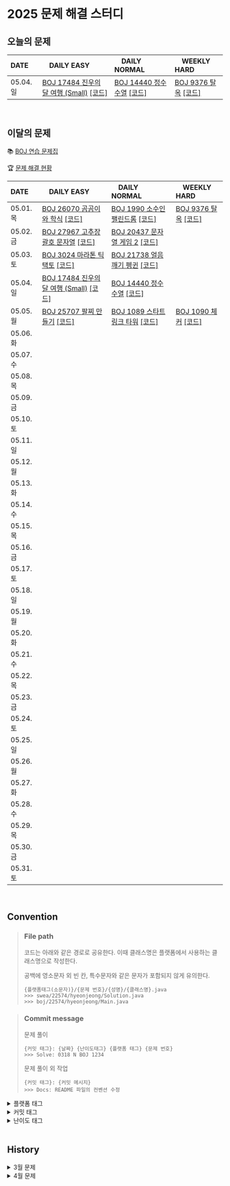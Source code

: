 <!--
[BOJ ](https://www.acmicpc.net/problem/) [[코드]](https://github.com/Problem-solve-study/code-store/tree/main/boj/)
-->

# 2025 문제 해결 스터디

## 오늘의 문제

| DATE      | <img src="https://d2gd6pc034wcta.cloudfront.net/tier/6-a.svg" width="12px" /> DAILY EASY | <img src="https://d2gd6pc034wcta.cloudfront.net/tier/11-a.svg" width="12px" /> DAILY NORMAL | <img src="https://d2gd6pc034wcta.cloudfront.net/tier/16-a.svg" width="12px" /> WEEKLY HARD |
| :-------- | :---------------------------------------------------------------------------------------------------------------------------------------------- | :----------------------------------------------------------------------------------------------------------------------------------------- | :--------------------------------------------------------------------------------------------------------------------------------------------------- |
| 05.04. 일 | [BOJ 17484 진우의 달 여행 (Small)](https://www.acmicpc.net/problem/17484) [[코드]](https://github.com/Problem-solve-study/code-store/tree/main/boj/17484) | [BOJ 14440 정수 수열](https://www.acmicpc.net/problem/14440) [[코드]](https://github.com/Problem-solve-study/code-store/tree/main/boj/14440) | [BOJ 9376 탈옥](https://www.acmicpc.net/problem/9376) [[코드]](https://github.com/Problem-solve-study/code-store/tree/main/boj/9376) |

<br>

## 이달의 문제

📚 [BOJ 연습 문제집](https://www.acmicpc.net/group/practice/22838)

🏆 [문제 해결 현황](https://github.com/Problem-solve-study)

| DATE      | <img src="https://d2gd6pc034wcta.cloudfront.net/tier/6-a.svg" width="12px" /> DAILY EASY | <img src="https://d2gd6pc034wcta.cloudfront.net/tier/11-a.svg" width="12px" /> DAILY NORMAL | <img src="https://d2gd6pc034wcta.cloudfront.net/tier/16-a.svg" width="12px" /> WEEKLY HARD |
| :-------- | :------------------------------------------------------------------------------------------------------------------------------------------------ | :------------------------------------------------------------------------------------------------------------------------------------------------- | :--------------------------------------------------------------------------------------------------------------------------------------------------- |
| 05.01. 목 | [BOJ 26070 곰곰이와 학식](https://www.acmicpc.net/problem/26070) [[코드]](https://github.com/Problem-solve-study/code-store/tree/main/boj/26070) | [BOJ 1990 소수인팰린드롬](https://www.acmicpc.net/problem/1990) [[코드]](https://github.com/Problem-solve-study/code-store/tree/main/boj/1990) | [BOJ 9376 탈옥](https://www.acmicpc.net/problem/9376) [[코드]](https://github.com/Problem-solve-study/code-store/tree/main/boj/9376) |
| 05.02. 금 | [BOJ 27967 고추장 괄호 문자열](https://www.acmicpc.net/problem/27967) [[코드]](https://github.com/Problem-solve-study/code-store/tree/main/boj/27967) | [BOJ 20437 문자열 게임 2](https://www.acmicpc.net/problem/20437) [[코드]](https://github.com/Problem-solve-study/code-store/tree/main/boj/20437) | |
| 05.03. 토 | [BOJ 3024 마라톤 틱택토](https://www.acmicpc.net/problem/3024) [[코드]](https://github.com/Problem-solve-study/code-store/tree/main/boj/3024) | [BOJ 21738 얼음깨기 펭귄](https://www.acmicpc.net/problem/21738) [[코드]](https://github.com/Problem-solve-study/code-store/tree/main/boj/21738) | |
| 05.04. 일 | [BOJ 17484 진우의 달 여행 (Small)](https://www.acmicpc.net/problem/17484) [[코드]](https://github.com/Problem-solve-study/code-store/tree/main/boj/17484) | [BOJ 14440 정수 수열](https://www.acmicpc.net/problem/14440) [[코드]](https://github.com/Problem-solve-study/code-store/tree/main/boj/14440) | |
| 05.05. 월 | [BOJ 25707 팔찌 만들기](https://www.acmicpc.net/problem/25707) [[코드]](https://github.com/Problem-solve-study/code-store/tree/main/boj/25707) | [BOJ 1089 스타트링크 타워](https://www.acmicpc.net/problem/1089) [[코드]](https://github.com/Problem-solve-study/code-store/tree/main/boj/1089) | [BOJ 1090 체커](https://www.acmicpc.net/problem/1090) [[코드]](https://github.com/Problem-solve-study/code-store/tree/main/boj/1090) |
| 05.06. 화 |  |  |  |
| 05.07. 수 |  |  |  |
| 05.08. 목 |  |  |  |
| 05.09. 금 |  |  |  |
| 05.10. 토 |  |  |  |
| 05.11. 일 |  |  |  |
| 05.12. 월 |  |  |  |
| 05.13. 화 |  |  |  |
| 05.14. 수 |  |  |  |
| 05.15. 목 |  |  |  |
| 05.16. 금 |  |  |  |
| 05.17. 토 |  |  |  |
| 05.18. 일 |  |  |  |
| 05.19. 월 |  |  |  |
| 05.20. 화 |  |  |  |
| 05.21. 수 |  |  |  |
| 05.22. 목 |  |  |  |
| 05.23. 금 |  |  |  |
| 05.24. 토 |  |  |  |
| 05.25. 일 |  |  |  |
| 05.26. 월 |  |  |  |
| 05.27. 화 |  |  |  |
| 05.28. 수 |  |  |  |
| 05.29. 목 |  |  |  |
| 05.30. 금 |  |  |  |
| 05.31. 토 |  |  |  |


<br>

## Convention

> ### File path
>
> 코드는 아래와 같은 경로로 공유한다. 이때 클래스명은 플랫폼에서 사용하는 클래스명으로 작성한다.
>
> 공백에 영소문자 외 빈 칸, 특수문자와 같은 문자가 포함되지 않게 유의한다.
>
> ```
> {플랫폼태그(소문자)}/{문제 번호}/{성명}/{클래스명}.java
> >>> swea/22574/hyeonjeong/Solution.java
> >>> boj/22574/hyeonjeong/Main.java
> ```

> ### Commit message
>
> 문제 풀이
>
> ```
> {커밋 태그}: {날짜} {난이도태그} {플랫폼 태그} {문제 번호}
> >>> Solve: 0318 N BOJ 1234
> ```
>
> 문제 풀이 외 작업
>
> ```
> {커밋 태그}: {커밋 메시지}
> >>> Docs: README 파일의 컨벤션 수정
> ```

<details>
<summary>플랫폼 태그</summary>
<br>
  
| 플랫폼            | 태그 |
| :---------------- | :--- |
| 백준              | BOJ  |
| 프로그래머스      | PGS  |
| SW Expert Academy | SWEA |
</details>
<details>
<summary>커밋 태그</summary>
<br>

| 태그     | 설명                                      |
| :------- | :---------------------------------------- |
| Solve    | 문제 해결                                 |
| Try      | 문제 풀이 시도 (문제 해결 실패 사유 작성) |
| Refactor | 문제 해결 후 최적화, 코드 개선 등         |
| Rename   | 파일명, 폴더명 수정 혹은 폴더 이동        |
| Comment  | 코드 변경이 없는 주석 추가, 오타 수정 등  |
| Docs     | README와 같은 문서 수정                   |

</details>

<details>
<summary>난이도 태그</summary>
<br>

| 태그     | 설명                                      |
| :------- | :---------------------------------------- |
| E | Daily easy |
| N | Daily normal |
| H | weekly hard |

</details>

<br>

## History

<details>
  <summary> 3월 문제</summary>
  
| DATE      | <img src="https://d2gd6pc034wcta.cloudfront.net/tier/6-a.svg" width="12px" /> DAILY EASY | <img src="https://d2gd6pc034wcta.cloudfront.net/tier/11-a.svg" width="12px" /> DAILY NORMAL | <img src="https://d2gd6pc034wcta.cloudfront.net/tier/16-a.svg" width="12px" /> WEEKLY HARD |
| :-------- | :------------------------------------------------------------------------------------------------------------------------------------------------ | :------------------------------------------------------------------------------------------------------------------------------------------------- | :--------------------------------------------------------------------------------------------------------------------------------------------------- |
| 03.01. 토 | | [BOJ 2157 여행](https://www.acmicpc.net/problem/2157) [[코드]](https://github.com/Problem-solve-study/code-store/tree/main/boj/2157)               | |
| 03.02. 일 | | [BOJ 2487 섞기 수열](https://www.acmicpc.net/problem/2487) [[코드]](https://github.com/Problem-solve-study/code-store/tree/main/boj/2487)          | |
| 03.03. 월 | [BOJ 1904 01타일](https://www.acmicpc.net/problem/1904) [[코드]](https://github.com/Problem-solve-study/code-store/tree/main/boj/1904)            | [BOJ 17616 등수 찾기](https://www.acmicpc.net/problem/17616) [[코드]](https://github.com/Problem-solve-study/code-store/tree/main/boj/17616)       | [BOJ 1214 쿨한 물건 구매](https://www.acmicpc.net/problem/1214) [[코드]](https://github.com/Problem-solve-study/code-store/tree/main/boj/1214)       |
| 03.04. 화 | [BOJ 2630 색종이 만들기](https://www.acmicpc.net/problem/2630) [[코드]](https://github.com/Problem-solve-study/code-store/tree/main/boj/2630)     | [BOJ 16235 나무 재테크](https://www.acmicpc.net/problem/16235) [[코드]](https://github.com/Problem-solve-study/code-store/tree/main/boj/16235)     | |
| 03.05. 수 | [BOJ 2579 계단 오르기](https://www.acmicpc.net/problem/2579) [[코드]](https://github.com/Problem-solve-study/code-store/tree/main/boj/2579)       | [BOJ 9470 Strahler 순서](https://www.acmicpc.net/problem/9470) [[코드]](https://github.com/Problem-solve-study/code-store/tree/main/boj/9470)      | |
| 03.06. 목 | [BOJ 1699 제곱수의 합](https://www.acmicpc.net/problem/1699) [[코드]](https://github.com/Problem-solve-study/code-store/tree/main/boj/1699)       | [BOJ 10714 케이크 자르기](https://www.acmicpc.net/problem/10714) [[코드]](https://github.com/Problem-solve-study/code-store/tree/main/boj/10714)   | |
| 03.07. 금 | [BOJ 11048 이동하기](https://www.acmicpc.net/problem/11048) [[코드]](https://github.com/Problem-solve-study/code-store/tree/main/boj/11048)       | [BOJ 9370 미확인 도착지](https://www.acmicpc.net/problem/9370) [[코드]](https://github.com/Problem-solve-study/code-store/tree/main/boj/9370)      | |
| 03.08. 토 | [BOJ 10819 차이를 최대로 ](https://www.acmicpc.net/problem/10819) [[코드]](https://github.com/Problem-solve-study/code-store/tree/main/boj/10819) | [BOJ 25391 특별상](https://www.acmicpc.net/problem/25391) [[코드]](https://github.com/Problem-solve-study/code-store/tree/main/boj/25391)          | |
| 03.09. 일 | [BOJ 접두사](https://www.acmicpc.net/problem/1141) [[코드]](https://github.com/Problem-solve-study/code-store/tree/main/boj/1141)                 | [BOJ 15558 점프 게임](https://www.acmicpc.net/problem/15558) [[코드]](https://github.com/Problem-solve-study/code-store/tree/main/boj/15558)       | |
| 03.10. 월 | [BOJ 2002 추월](https://www.acmicpc.net/problem/2002) [[코드]](https://github.com/Problem-solve-study/code-store/tree/main/boj/2002)              | [BOJ 2195 문자열 복사](https://www.acmicpc.net/problem/2195) [[코드]](https://github.com/Problem-solve-study/code-store/tree/main/boj/2195)        | [BOJ 2647 검은점과 하얀점 연결](https://www.acmicpc.net/problem/2647) [[코드]](https://github.com/Problem-solve-study/code-store/tree/main/boj/2647) |
| 03.11. 화 | [BOJ 14620 꽃길](https://www.acmicpc.net/problem/14620) [[코드]](https://github.com/Problem-solve-study/code-store/tree/main/boj/14620)           | [BOJ 25635 자유 이용권](https://www.acmicpc.net/problem/25635) [[코드]](https://github.com/Problem-solve-study/code-store/tree/main/boj/25635)     | |
| 03.12. 수 | [BOJ 1535 안녕](https://www.acmicpc.net/problem/1535) [[코드]](https://github.com/Problem-solve-study/code-store/tree/main/boj/1535)              | [BOJ 10840 구간 성분](https://www.acmicpc.net/problem/10840) [[코드]](https://github.com/Problem-solve-study/code-store/tree/main/boj/10840)       | |
| 03.13. 목 | [BOJ 1182 부분수열의 합](https://www.acmicpc.net/problem/1182) [[코드]](https://github.com/Problem-solve-study/code-store/tree/main/boj/1182)     | [BOJ 16964 DFS 스페셜 저지](https://www.acmicpc.net/problem/16964) [[코드]](https://github.com/Problem-solve-study/code-store/tree/main/boj/16964) | |
| 03.14. 금 | [BOJ 12852 1로 만들기 2](https://www.acmicpc.net/problem/12852) [[코드]](https://github.com/Problem-solve-study/code-store/tree/main/boj/12852)   | [BOJ 17089 세 친구](https://www.acmicpc.net/problem/17089) [[코드]](https://github.com/Problem-solve-study/code-store/tree/main/boj/17089)         | |
| 03.15. 토 | [BOJ 14501 퇴사](https://www.acmicpc.net/problem/14501) [[코드]](https://github.com/Problem-solve-study/code-store/tree/main/boj/14501) | [BOJ 1722 순열의 순서](https://www.acmicpc.net/problem/1722) [[코드]](https://github.com/Problem-solve-study/code-store/tree/main/boj/1722) ||
| 03.16. 일 | [BOJ 2839 설탕 배달](https://www.acmicpc.net/problem/2839) [[코드]](https://github.com/Problem-solve-study/code-store/tree/main/boj/2839) | [BOJ 21944 문제 추천 시스템 Version 2](https://www.acmicpc.net/problem/21944) [[코드]](https://github.com/Problem-solve-study/code-store/tree/main/boj/21944) | |
| 03.17. 월 | [BOJ 5567 결혼식](https://www.acmicpc.net/problem/5567) [[코드]](https://github.com/Problem-solve-study/code-store/tree/main/boj/5567) | [BOJ 13140 Hello world!](https://www.acmicpc.net/problem/13140) [[코드]](https://github.com/Problem-solve-study/code-store/tree/main/boj/13140) | [BOJ 17420 깊콘이 넘쳐흘러](https://www.acmicpc.net/problem/17420) [[코드]](https://github.com/Problem-solve-study/code-store/tree/main/boj/17420) |
| 03.18. 화 | [BOJ 3474 교수가 된 현우](https://www.acmicpc.net/problem/3474) [[코드]](https://github.com/Problem-solve-study/code-store/tree/main/boj/3474) | [BOJ 1933 스카이라인](https://www.acmicpc.net/problem/1933) [[코드]](https://github.com/Problem-solve-study/code-store/tree/main/boj/1933) | |
| 03.19. 수 | [BOJ 5525 IOIOI](https://www.acmicpc.net/problem/5525) [[코드]](https://github.com/Problem-solve-study/code-store/tree/main/boj/5525) | [BOJ 1891 사분면](https://www.acmicpc.net/problem/1891) [[코드]](https://github.com/Problem-solve-study/code-store/tree/main/boj/1891) | |
| 03.20. 목 | [BOJ 5397 키로거](https://www.acmicpc.net/problem/5397) [[코드]](https://github.com/Problem-solve-study/code-store/tree/main/boj/5397) | [BOJ 10597 순열장난](https://www.acmicpc.net/problem/10597) [[코드]](https://github.com/Problem-solve-study/code-store/tree/main/boj/10597) | |
| 03.21. 금 | [BOJ 1874 스택 수열](https://www.acmicpc.net/problem/1874) [[코드]](https://github.com/Problem-solve-study/code-store/tree/main/boj/1874) | [BOJ 2305 자리 배치](https://www.acmicpc.net/problem/2305) [[코드]](https://github.com/Problem-solve-study/code-store/tree/main/boj/2305) | |
| 03.22. 토 | | [BOJ 14462 소가 길을 건너간 이유 8](https://www.acmicpc.net/problem/14462) [[코드]](https://github.com/Problem-solve-study/code-store/tree/main/boj/14462) | |
| 03.23. 일 |  | [BOJ 11909 배열 탈출](https://www.acmicpc.net/problem/11909) [[코드]](https://github.com/Problem-solve-study/code-store/tree/main/boj/11909) | |
| 03.24. 월 | [BOJ 1213 팰린드롬 만들기](https://www.acmicpc.net/problem/1213) [[코드]](https://github.com/Problem-solve-study/code-store/tree/main/boj/1213) | [BOJ 9205 맥주 마시면서 걸어가기](https://www.acmicpc.net/problem/9205) [[코드]](https://github.com/Problem-solve-study/code-store/tree/main/boj/9205) | [BOJ 25402 트리와 쿼리](https://www.acmicpc.net/problem/25402) [[코드]](https://github.com/Problem-solve-study/code-store/tree/main/boj/25402) |
| 03.25. 화 |[BOJ 21275 폰 호석만](https://www.acmicpc.net/problem/21275) [[코드]](https://github.com/Problem-solve-study/code-store/tree/main/boj/21275) | [BOJ 3425 고스택](https://www.acmicpc.net/problem/3425) [[코드]](https://github.com/Problem-solve-study/code-store/tree/main/boj/3425)| |
| 03.26. 수 | [BOJ 30892 상어 키우기](https://www.acmicpc.net/problem/30892) [[코드]](https://github.com/Problem-solve-study/code-store/tree/main/boj/30892) | [BOJ 1726 로봇](https://www.acmicpc.net/problem/1726) [[코드]](https://github.com/Problem-solve-study/code-store/tree/main/boj/1726)| |
| 03.27. 목 | [BOJ 3613 Java vs C++ ](https://www.acmicpc.net/problem/3613) [[코드]](https://github.com/Problem-solve-study/code-store/tree/main/boj/3613) | [BOJ 23048 자연수 색칠하기](https://www.acmicpc.net/problem/23048) [[코드]](https://github.com/Problem-solve-study/code-store/tree/main/boj/23048) | |
| 03.28. 금 | [BOJ 1495 기타리스트](https://www.acmicpc.net/problem/1495) [[코드]](https://github.com/Problem-solve-study/code-store/tree/main/boj/1495) | [BOJ 21773 가희와 프로세스 1](https://www.acmicpc.net/problem/21773) [[코드]](https://github.com/Problem-solve-study/code-store/tree/main/boj/21773)| |
| 03.29. 토 | [BOJ 9375 패션왕 신해빈](https://www.acmicpc.net/problem/9375) [[코드]](https://github.com/Problem-solve-study/code-store/tree/main/boj/9375) | [BOJ 19940 피자 오븐](https://www.acmicpc.net/problem/19940) [[코드]](https://github.com/Problem-solve-study/code-store/tree/main/boj/19940) | |
| 03.30. 일 | [BOJ 2910 빈도 정렬](https://www.acmicpc.net/problem/2910) [[코드]](https://github.com/Problem-solve-study/code-store/tree/main/boj/2910) | [BOJ 6087 레이저 통신](https://www.acmicpc.net/problem/6087) [[코드]](https://github.com/Problem-solve-study/code-store/tree/main/boj/6087) | |
| 03.31. 월 | [BOJ 4949 균형잡힌 세상](https://www.acmicpc.net/problem/4949) [[코드]](https://github.com/Problem-solve-study/code-store/tree/main/boj/4949) | [BOJ 2026 소풍](https://www.acmicpc.net/problem/2026) [[코드]](https://github.com/Problem-solve-study/code-store/tree/main/boj/2026) | [BOJ 10803 정사각형 만들기](https://www.acmicpc.net/problem/10803) [[코드]](https://github.com/Problem-solve-study/code-store/tree/main/boj/10803) |
  
</details>

<details>
  <summary> 4월 문제</summary>

| DATE      | <img src="https://d2gd6pc034wcta.cloudfront.net/tier/6-a.svg" width="12px" /> DAILY EASY | <img src="https://d2gd6pc034wcta.cloudfront.net/tier/11-a.svg" width="12px" /> DAILY NORMAL | <img src="https://d2gd6pc034wcta.cloudfront.net/tier/16-a.svg" width="12px" /> WEEKLY HARD |
| :-------- | :------------------------------------------------------------------------------------------------------------------------------------------------ | :------------------------------------------------------------------------------------------------------------------------------------------------- | :--------------------------------------------------------------------------------------------------------------------------------------------------- |
| 04.01. 화 | [BOJ 1303 전쟁 - 전투](https://www.acmicpc.net/problem/1303) [[코드]](https://github.com/Problem-solve-study/code-store/tree/main/boj/1303) | [BOJ 16565 N포커](https://www.acmicpc.net/problem/16565) [[코드]](https://github.com/Problem-solve-study/code-store/tree/main/boj/16565) | [BOJ 10803 정사각형 만들기](https://www.acmicpc.net/problem/10803) [[코드]](https://github.com/Problem-solve-study/code-store/tree/main/boj/10803) |
| 04.02. 수 |[BOJ 7568 덩치](https://www.acmicpc.net/problem/7568) [[코드]](https://github.com/Problem-solve-study/code-store/tree/main/boj/7568) | [BOJ 2099 The game of death](https://www.acmicpc.net/problem/2099) [[코드]](https://github.com/Problem-solve-study/code-store/tree/main/boj/2099) | |
| 04.03. 목 | [BOJ 2290 LCD Test](https://www.acmicpc.net/problem/2290) [[코드]](https://github.com/Problem-solve-study/code-store/tree/main/boj/2290) | [BOJ 14395 4연산](https://www.acmicpc.net/problem/14395) [[코드]](https://github.com/Problem-solve-study/code-store/tree/main/boj/14395) | |
| 04.04. 금 |[BOJ 1764 듣보잡](https://www.acmicpc.net/problem/1764) [[코드]](https://github.com/Problem-solve-study/code-store/tree/main/boj/1764) | [BOJ 2572 보드게임](https://www.acmicpc.net/problem/2572) [[코드]](https://github.com/Problem-solve-study/code-store/tree/main/boj/2572) | |
| 04.05. 토 | [BOJ 23304 아카라카](https://www.acmicpc.net/problem/23304) [[코드]](https://github.com/Problem-solve-study/code-store/tree/main/boj/23304)| [BOJ 7894 큰 수](https://www.acmicpc.net/problem/7894) [[코드]](https://github.com/Problem-solve-study/code-store/tree/main/boj/7894) | |
| 04.06. 일 | [BOJ 17503 맥주 축제](https://www.acmicpc.net/problem/17503) [[코드]](https://github.com/Problem-solve-study/code-store/tree/main/boj/17503) | [BOJ 17265 나의 인생에는 수학과 함께](https://www.acmicpc.net/problem/17265) [[코드]](https://github.com/Problem-solve-study/code-store/tree/main/boj/17265) | |
| 04.07. 월 | [BOJ 2302 극장 좌석](https://www.acmicpc.net/problem/2302) [[코드]](https://github.com/Problem-solve-study/code-store/tree/main/boj/2302) | [BOJ 2450 모양 정돈](https://www.acmicpc.net/problem/2450) [[코드]](https://github.com/Problem-solve-study/code-store/tree/main/boj/2450) | [BOJ 17408 수열과 쿼리 24](https://www.acmicpc.net/problem/17408) [[코드]](https://github.com/Problem-solve-study/code-store/tree/main/boj/17408) |
| 04.08. 화 | [BOJ 1629 곱셈](https://www.acmicpc.net/problem/1629) [[코드]](https://github.com/Problem-solve-study/code-store/tree/main/boj/1629) | [BOJ 19542 전단지 돌리기](https://www.acmicpc.net/problem/19542) [[코드]](https://github.com/Problem-solve-study/code-store/tree/main/boj/19542)| |
| 04.09. 수 | [BOJ 1389 케빈 베이컨의 6단계 법칙](https://www.acmicpc.net/problem/1389) [[코드]](https://github.com/Problem-solve-study/code-store/tree/main/boj/1389) | [BOJ 21922 학부 연구생 민상](https://www.acmicpc.net/problem/21922) [[코드]](https://github.com/Problem-solve-study/code-store/tree/main/boj/21922) | |
| 04.10. 목 | [BOJ 9465 스티커](https://www.acmicpc.net/problem/9465) [[코드]](https://github.com/Problem-solve-study/code-store/tree/main/boj/9465) | [BOJ 10836 여왕벌](https://www.acmicpc.net/problem/10836) [[코드]](https://github.com/Problem-solve-study/code-store/tree/main/boj/10836) | |
| 04.11. 금 | [BOJ 17451 평행 우주](https://www.acmicpc.net/problem/17451) [[코드]](https://github.com/Problem-solve-study/code-store/tree/main/boj/17451) | [BOJ 13902 개업 2](https://www.acmicpc.net/problem/13902) [[코드]](https://github.com/Problem-solve-study/code-store/tree/main/boj/13902) | |
| 04.12. 토 | [BOJ 2594 놀이공원](https://www.acmicpc.net/problem/2594) [[코드]](https://github.com/Problem-solve-study/code-store/tree/main/boj/2594) | [BOJ 12834 주간 미팅](https://www.acmicpc.net/problem/12834) [[코드]](https://github.com/Problem-solve-study/code-store/tree/main/boj/12834) | |
| 04.13. 일 | [BOJ 11896 다각형](https://www.acmicpc.net/problem/11896) [[코드]](https://github.com/Problem-solve-study/code-store/tree/main/boj/11896) | [BOJ 15897 잘못 구현한 에라토스테네스의 체](https://www.acmicpc.net/problem/15897) [[코드]](https://github.com/Problem-solve-study/code-store/tree/main/boj/15897) | |
| 04.14. 월 | [BOJ 10971 외판원 순회 2 ](https://www.acmicpc.net/problem/10971) [[코드]](https://github.com/Problem-solve-study/code-store/tree/main/boj/10971) | [BOJ 3673 나눌 수 있는 부분 수열](https://www.acmicpc.net/problem/3673) [[코드]](https://github.com/Problem-solve-study/code-store/tree/main/boj/3673) | [BOJ 2983 개구리 공주](https://www.acmicpc.net/problem/2983) [[코드]](https://github.com/Problem-solve-study/code-store/tree/main/boj/2983) |
| 04.15. 화 | [BOJ 9461 파도반 수열](https://www.acmicpc.net/problem/9461) [[코드]](https://github.com/Problem-solve-study/code-store/tree/main/boj/9461) | [BOJ 24041 성싶당 밀키트](https://www.acmicpc.net/problem/24041) [[코드]](https://github.com/Problem-solve-study/code-store/tree/main/boj/24041) | |
| 04.16. 수 | [BOJ 1874 스택 수열](https://www.acmicpc.net/problem/1874) [[코드]](https://github.com/Problem-solve-study/code-store/tree/main/boj/1874) | [BOJ 14677 병약한 윤호](https://www.acmicpc.net/problem/14677) [[코드]](https://github.com/Problem-solve-study/code-store/tree/main/boj/14677) | |
| 04.17. 목 | [BOJ 1850 최대공약수](https://www.acmicpc.net/problem/1850) [[코드]](https://github.com/Problem-solve-study/code-store/tree/main/boj/1850) | [BOJ 12837 가계부 (Hard)](https://www.acmicpc.net/problem/12837) [[코드]](https://github.com/Problem-solve-study/code-store/tree/main/boj/12837) | |
| 04.18. 금 | [BOJ 28064 이민희진](https://www.acmicpc.net/problem/28064) [[코드]](https://github.com/Problem-solve-study/code-store/tree/main/boj/28064) | [BOJ 29792 규칙적인 보스돌이](https://www.acmicpc.net/problem/29792) [[코드]](https://github.com/Problem-solve-study/code-store/tree/main/boj/29792) | |
| 04.19. 토 | [BOJ 11059 크리 문자열](https://www.acmicpc.net/problem/11059) [[코드]](https://github.com/Problem-solve-study/code-store/tree/main/boj/11059) | [BOJ 9359 서로소](https://www.acmicpc.net/problem/9359) [[코드]](https://github.com/Problem-solve-study/code-store/tree/main/boj/9359) | |
| 04.20. 일 | [BOJ 16463 13일의 금요일](https://www.acmicpc.net/problem/16463) [[코드]](https://github.com/Problem-solve-study/code-store/tree/main/boj/16463) | [BOJ 1917 정육면체 전개도](https://www.acmicpc.net/problem/1917) [[코드]](https://github.com/Problem-solve-study/code-store/tree/main/boj/1917) | |
| 04.21. 월 | [BOJ 27940 가지 산사태](https://www.acmicpc.net/problem/27940) [[코드]](https://github.com/Problem-solve-study/code-store/tree/main/boj/27940) | [BOJ 1081 합](https://www.acmicpc.net/problem/1081) [[코드]](https://github.com/Problem-solve-study/code-store/tree/main/boj/1081) | [BOJ 3025 돌 던지기](https://www.acmicpc.net/problem/3025) [[코드]](https://github.com/Problem-solve-study/code-store/tree/main/boj/3025) |
| 04.22. 화 | [BOJ 15954 인형들](https://www.acmicpc.net/problem/15954) [[코드]](https://github.com/Problem-solve-study/code-store/tree/main/boj/15954) | [BOJ 15811 복면산?!](https://www.acmicpc.net/problem/15811) [[코드]](https://github.com/Problem-solve-study/code-store/tree/main/boj/15811) | |
| 04.23. 수 | [BOJ 1706 크로스워드](https://www.acmicpc.net/problem/1706) [[코드]](https://github.com/Problem-solve-study/code-store/tree/main/boj/1706) | [BOJ 5502 팰린드롬](https://www.acmicpc.net/problem/5502) [[코드]](https://github.com/Problem-solve-study/code-store/tree/main/boj/5502) | |
| 04.24. 목 | [BOJ 17262 팬덤이 넘쳐흘러](https://www.acmicpc.net/problem/17262) [[코드]](https://github.com/Problem-solve-study/code-store/tree/main/boj/17262) | [BOJ 2922 즐거운 단어](https://www.acmicpc.net/problem/2922) [[코드]](https://github.com/Problem-solve-study/code-store/tree/main/boj/2922) | |
| 04.25. 금 | [BOJ 22871 징검다리 건너기 (large)](https://www.acmicpc.net/problem/22871) [[코드]](https://github.com/Problem-solve-study/code-store/tree/main/boj/22871) | [BOJ 25401 카드 바꾸기](https://www.acmicpc.net/problem/25401) [[코드]](https://github.com/Problem-solve-study/code-store/tree/main/boj/25401) | |
| 04.26. 토 | [BOJ 2428 표절](https://www.acmicpc.net/problem/2428) [[코드]](https://github.com/Problem-solve-study/code-store/tree/main/boj/2428) | [BOJ 16434 드래곤 앤 던전](https://www.acmicpc.net/problem/16434) [[코드]](https://github.com/Problem-solve-study/code-store/tree/main/boj/16434) | |
| 04.27. 일 | [BOJ 8896 가위 바위 보](https://www.acmicpc.net/problem/8896) [[코드]](https://github.com/Problem-solve-study/code-store/tree/main/boj/8896) | [BOJ 1242 소풍](https://www.acmicpc.net/problem/1242) [[코드]](https://github.com/Problem-solve-study/code-store/tree/main/boj/1242) | |
| 04.28. 월 | [BOJ 17827 달팽이 리스트](https://www.acmicpc.net/problem/17827) [[코드]](https://github.com/Problem-solve-study/code-store/tree/main/boj/17827) | [BOJ 22252 정보 상인 호석](https://www.acmicpc.net/problem/22252) [[코드]](https://github.com/Problem-solve-study/code-store/tree/main/boj/22252) | [BOJ 9376 탈옥](https://www.acmicpc.net/problem/9376) [[코드]](https://github.com/Problem-solve-study/code-store/tree/main/boj/9376) |
| 04.29. 화 | [BOJ 27964 콰트로치즈피자](https://www.acmicpc.net/problem/27964) [[코드]](https://github.com/Problem-solve-study/code-store/tree/main/boj/27964) | [BOJ 12886 돌 그룹](https://www.acmicpc.net/problem/12886) [[코드]](https://github.com/Problem-solve-study/code-store/tree/main/boj/12886) | |
| 04.30. 수 | [BOJ 25045 비즈마켓](https://www.acmicpc.net/problem/25045) [[코드]](https://github.com/Problem-solve-study/code-store/tree/main/boj/25045) | [BOJ 16498 작은 벌점](https://www.acmicpc.net/problem/16498) [[코드]](https://github.com/Problem-solve-study/code-store/tree/main/boj/16498) | |

</details>
